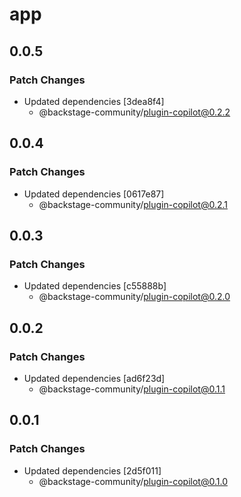 # app

## 0.0.5

### Patch Changes

- Updated dependencies [3dea8f4]
  - @backstage-community/plugin-copilot@0.2.2

## 0.0.4

### Patch Changes

- Updated dependencies [0617e87]
  - @backstage-community/plugin-copilot@0.2.1

## 0.0.3

### Patch Changes

- Updated dependencies [c55888b]
  - @backstage-community/plugin-copilot@0.2.0

## 0.0.2

### Patch Changes

- Updated dependencies [ad6f23d]
  - @backstage-community/plugin-copilot@0.1.1

## 0.0.1

### Patch Changes

- Updated dependencies [2d5f011]
  - @backstage-community/plugin-copilot@0.1.0
